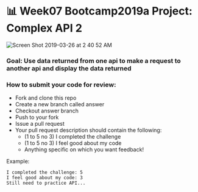# 📊 Week07 Bootcamp2019a Project: Complex API 2

![Screen Shot 2019-03-26 at 2 40 52 AM](https://user-images.githubusercontent.com/45410954/54976457-c580e100-4f70-11e9-93d7-84ea19ed96e5.png)

### Goal: Use data returned from one api to make a request to another api and display the data returned

### How to submit your code for review:

- Fork and clone this repo
- Create a new branch called answer
- Checkout answer branch
- Push to your fork
- Issue a pull request
- Your pull request description should contain the following:
  - (1 to 5 no 3) I completed the challenge
  - (1 to 5 no 3) I feel good about my code
  - Anything specific on which you want feedback!

Example:
```
I completed the challenge: 5
I feel good about my code: 3
Still need to practice API...
```
